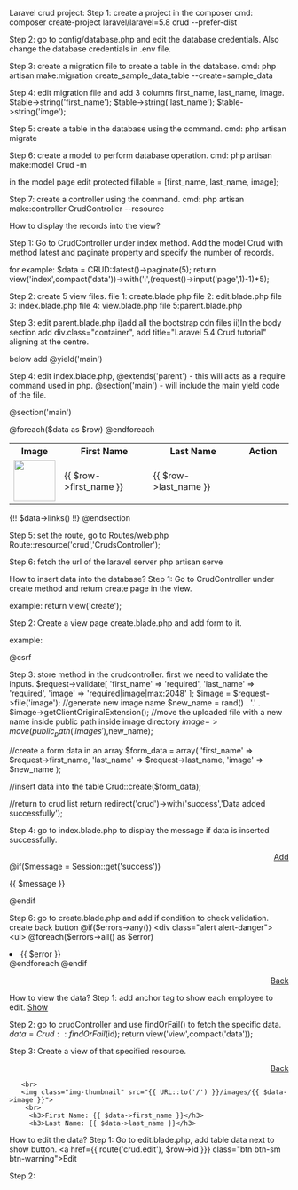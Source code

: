 Laravel crud project:
Step 1: create a project in the composer
cmd: composer create-project laravel/laravel=5.8 crud --prefer-dist

Step 2: go to config/database.php and edit the database credentials.  Also change the database credentials in .env file.

Step 3: create a migration file to create a table in the database.
cmd: php artisan make:migration create_sample_data_table --create=sample_data

Step 4: edit migration file and add 3 columns first_name, last_name, image.
$table->string('first_name');
$table->string('last_name');
$table->string('imge');

Step 5: create a table in the database using the command.
cmd: php artisan migrate

Step 6: create a model to perform database operation.
cmd: php artisan make:model Crud -m

in the model page edit 
protected fillable = [first_name, last_name, image];

Step 7: create a controller using the command.
cmd: php artisan make:controller CrudController --resource

How to display the records into the view?

Step 1: Go to CrudController under index method. Add the model Crud with method latest and paginate property and specify the number of records.

for example: $data = CRUD::latest()->paginate(5);
 return view('index',compact('data'))->with('i',(request()->input('page',1)-1)*5);

Step 2: create 5 view files.
file 1: create.blade.php
file 2: edit.blade.php
file 3: index.blade.php
file 4: view.blade.php
file 5:parent.blade.php


Step 3: edit parent.blade.php
i)add all the bootstrap cdn files 
ii)In the body section add div.class="container", add title="Laravel 5.4 Crud tutorial" aligning at the centre.

below add @yield('main')

Step 4: edit index.blade.php, 
@extends('parent') - this will acts as a require command used in php.
@section('main') - will include the main yield code of the file.

@section('main')
<table class="table table-bordered table-striped">
   <tr>
          <th width="10%">Image</th>
          <th width="35%">First Name</th>
          <th width="35%">Last Name</th>
          <th width="30%">Action</th>
  </tr>
  @foreach($data as $row)
   <tr>
           <td><img src = "{{ URL::to('/')  }}images/{{ $row->image }}" class="img-thumbnail" width="75"></td>
            <td>{{ $row->first_name }}</td>
            <td>{{ $row->last_name }}</td>
            <td></td>
   </tr>         
  @endforeach
</table>
{!! $data->links() !!}
@endsection


Step 5: set the route, go to Routes/web.php
Route::resource('crud','CrudsController');

Step 6: fetch the url of the laravel server
php artisan serve

How to insert data into the database?
Step 1: Go to CrudController under create method and return create page in the view.

example: return view('create');

Step 2: Create a view page create.blade.php and add form to it.

example:
<form method="post" action="{{ route('crud.store') }}" enctype="multipart/form-data">
     @csrf
</form>

Step 3: store method in the crudcontroller.
first we need to validate the inputs.
$request->validate[
     'first_name' => 'required',
     'last_name'  => 'required',
     'image'  => 'required|image|max:2048'
];
$image = $request->file('image');
//generate new image name
$new_name = rand() . '.' . $image->getClientOriginalExtension();
//move the uploaded file with a new name inside public path inside image directory
$image->move(public_path('images'),$new_name);

//create a form data in an array
$form_data = array(
   'first_name' => $request->first_name,
   'last_name'  => $request->last_name,
   'image' => $new_name
);

//insert data into the table
Crud::create($form_data);

//return to crud list
return redirect('crud')->with('success','Data added successfully');

Step 4: go to index.blade.php to display the message if data is inserted successfully.
<div align="right">
       <a href="{{ route('crud.create') }}" class="btn btn-success btn-sm">Add</a>
</div>
@if($message = Session::get('success'))
<div class='alert alert-success'>
   <p>{{ $message }}</p>
</div>
@endif

Step 6: go to create.blade.php and add if condition to check validation. create back button
@if($errors->any())
      <div class="alert alert-danger">
            <ul>
                  @foreach($errors->all() as $error)
                          <li>{{ $error }}</li>
                   @endforeach
            </ul>
      </div>
@endif
<div align="right">
     <a href="{{ route('crud.index') }}" class="btn btn-default">Back</a>
</div>

How to view the data?
Step 1: add anchor tag to show each employee to edit.
<a href="{{ route('crud.show', $row->id }}" class="btn btn-primary">Show</a>

Step 2: go to crudController and use findOrFail() to fetch the specific data.
$data = Crud::findOrFail($id);
return view('view',compact('data'));

Step 3: Create a view of that specified resource.

<div class="jumbodron text-center" >
       <div align="right">
           <a href="{{ route('crud.index') }}" class="btn btn-sm btn-default">Back</a>
       </div>
         
       <br>
       <img class="img-thumbnail" src="{{ URL::to('/') }}/images/{{ $data->image }}">
        <br>
         <h3>First Name: {{ $data->first_name }}</h3>
         <h3>Last Name: {{ $data->last_name }}</h3>
</div>

How to edit the data?
Step 1: Go to edit.blade.php, add table data next to show button.
<a href={{ route('crud.edit'), $row->id }}} class="btn btn-sm btn-warning">Edit</a>

Step 2: 
